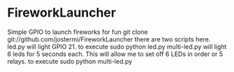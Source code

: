 # FireworkLauncher
Simple GPIO to launch fireworks for fun
git clone git://github.com/jostermi/FireworkLauncher
there are two scripts here. 
led.py will light GPIO 21.
to execute sudo python led.py
multi-led.py will light 6 leds for 5 seconds each. 
This will allow me to set off 6 LEDs in order or 5 relays. 
to execute sudo python multi-led.py
